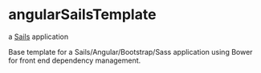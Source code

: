 # angularSailsTemplate

a [Sails](http://sailsjs.org) application

Base template for a Sails/Angular/Bootstrap/Sass application using Bower for front end dependency management.
